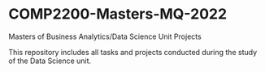 # COMP2200-Masters-MQ-2022
Masters of Business Analytics/Data Science Unit Projects

This repository includes all tasks and projects conducted during the study of the Data Science unit.
